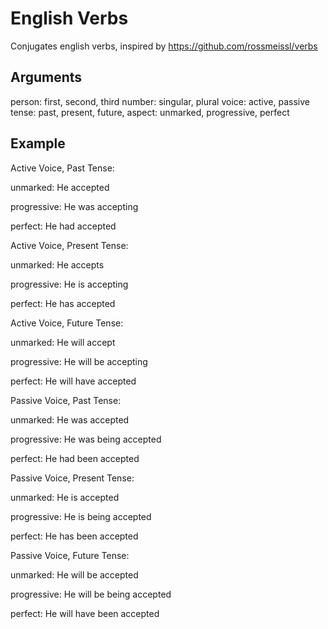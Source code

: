 # English Verbs

Conjugates english verbs, inspired by https://github.com/rossmeissl/verbs

## Arguments

person: first, second, third
number: singular, plural
voice: active, passive
tense: past, present, future,
aspect: unmarked, progressive, perfect

## Example

Active Voice, Past Tense:

unmarked: He accepted

progressive: He was accepting

perfect: He had accepted

Active Voice, Present Tense:

unmarked: He accepts

progressive: He is accepting

perfect: He has accepted

Active Voice, Future Tense:

unmarked: He will accept

progressive: He will be accepting

perfect: He will have accepted

Passive Voice, Past Tense:

unmarked: He was accepted

progressive: He was being accepted

perfect: He had been accepted

Passive Voice, Present Tense:

unmarked: He is accepted

progressive: He is being accepted

perfect: He has been accepted

Passive Voice, Future Tense:

unmarked: He will be accepted

progressive: He will be being accepted

perfect: He will have been accepted
